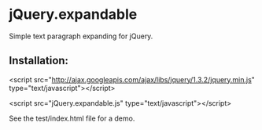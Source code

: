 jQuery.expandable
=================
Simple text paragraph expanding for jQuery.
  
Installation:
-------------
&lt;script src="http://ajax.googleapis.com/ajax/libs/jquery/1.3.2/jquery.min.js" type="text/javascript"&gt;&lt;/script&gt;

&lt;script src="jQuery.expandable.js" type="text/javascript"&gt;&lt;/script&gt;

See the test/index.html file for a demo.